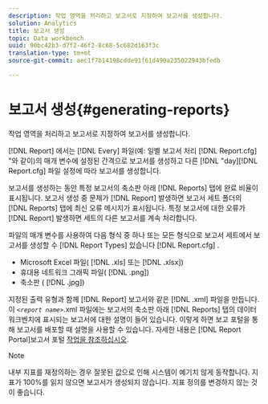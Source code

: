 ```yaml
---
description: 작업 영역을 처리하고 보고서로 지정하여 보고서를 생성합니다.
solution: Analytics
title: 보고서 생성
topic: Data workbench
uuid: 90bc42b3-d7f2-46f2-8c68-5c682d163f3c
translation-type: tm+mt
source-git-commit: aec1f7b14198cdde91f61d490a235022943bfedb

---
```



# 보고서 생성{#generating-reports}

작업 영역을 처리하고 보고서로 지정하여 보고서를 생성합니다.

[!DNL Report] 에서는 [!DNL Every] 파일(예: 일별 보고서 처리 [!DNL Report.cfg] &quot;와 같이)의 매개 변수에 설정된 간격으로 보고서를 생성하고 다른 [!DNL "day][!DNL Report.cfg] 파일 설정에 따라 보고서를 생성합니다.

보고서를 생성하는 동안 특정 보고서의 축소판 아래 [!DNL Reports] 탭에 완료 비율이 표시됩니다. 보고서 생성 중 문제가 [!DNL Report] 발생하면 보고서 세트 폴더의 [!DNL Reports] 탭에 최신 오류 메시지가 표시됩니다. 특정 보고서에 대한 오류가 [!DNL Report] 발생하면 세트의 다른 보고서를 계속 처리합니다.

파일의 매개 변수를 사용하여 다음 형식 중 하나 또는 모든 형식으로 보고서 세트에서 보고서를 생성할 수 [!DNL Report Types] 있습니다 [!DNL Report.cfg] .

* Microsoft Excel 파일( [!DNL .xls] 또는 [!DNL .xlsx])
* 휴대용 네트워크 그래픽 파일( [!DNL .png])
* 축소판 ( [!DNL .jpg])

지정된 출력 유형과 함께 [!DNL Report] 보고서와 같은 [!DNL .xml] 파일을 만듭니다. 이 *`<report name>`*.xml 파일에는 보고서의 축소판 아래 [!DNL Reports] 탭의 데이터 워크벤치에 표시되는 보고서에 대한 설명이 들어 있습니다. 이렇게 하면 보고 포털을 통해 보고서를 배포할 때 설명을 사용할 수 있습니다. 자세한 내용은 [!DNL Report Portal]보고서 포털 [작업을 참조하십시오](../../home/c-rpt-oview/c-rpt-portal/c-rpt-portal.md#concept-f692210cad494c00865dbf325eb5ed35).

>[!NOTE]
>
>내부 지표를 재정의하는 경우 잘못된 값으로 인해 시스템이 예기치 않게 동작합니다. 지표가 100%를 읽지 않으면 보고서가 생성되지 않습니다. 지표 정의를 변경하지 않는 것이 좋습니다.

